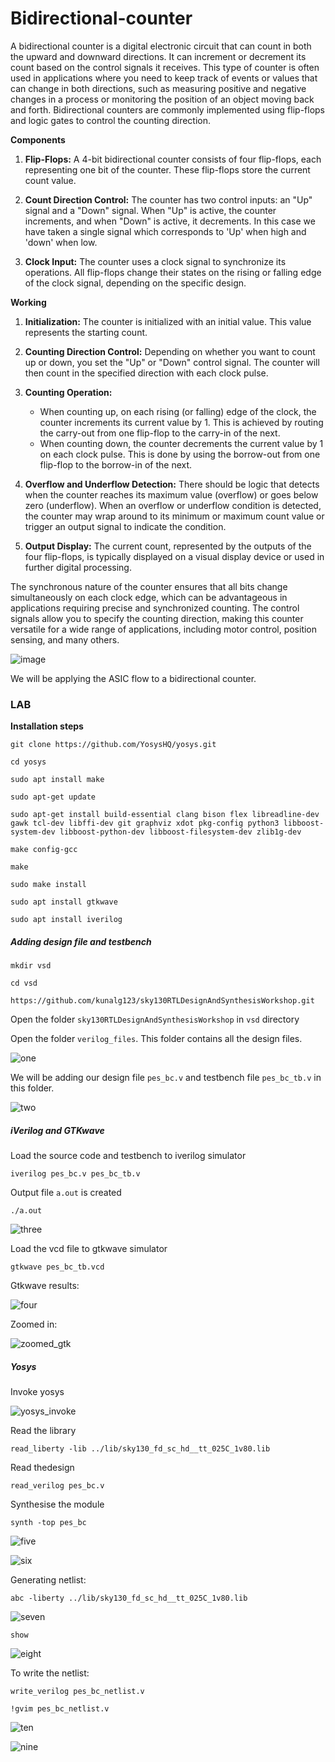 # Bidirectional-counter

A bidirectional counter is a digital electronic circuit that can count in both the upward and downward directions. It can increment or decrement its count based on the control signals it receives. This type of counter is often used in applications where you need to keep track of events or values that can change in both directions, such as measuring positive and negative changes in a process or monitoring the position of an object moving back and forth. Bidirectional counters are commonly implemented using flip-flops and logic gates to control the counting direction.

**Components**

1. **Flip-Flops:** A 4-bit bidirectional counter consists of four flip-flops, each representing one bit of the counter. These flip-flops store the current count value.

2. **Count Direction Control:** The counter has two control inputs: an "Up" signal and a "Down" signal. When "Up" is active, the counter increments, and when "Down" is active, it decrements. In this case we have taken a single signal which corresponds to 'Up' when high and 'down' when low.

3. **Clock Input:** The counter uses a clock signal to synchronize its operations. All flip-flops change their states on the rising or falling edge of the clock signal, depending on the specific design.

**Working**

1. **Initialization:** The counter is initialized with an initial value. This value represents the starting count.

2. **Counting Direction Control:** Depending on whether you want to count up or down, you set the "Up" or "Down" control signal. The counter will then count in the specified direction with each clock pulse.

3. **Counting Operation:**
   - When counting up, on each rising (or falling) edge of the clock, the counter increments its current value by 1. This is achieved by routing the carry-out from one flip-flop to the carry-in of the next.
   - When counting down, the counter decrements the current value by 1 on each clock pulse. This is done by using the borrow-out from one flip-flop to the borrow-in of the next.

4. **Overflow and Underflow Detection:** There should be logic that detects when the counter reaches its maximum value (overflow) or goes below zero (underflow). When an overflow or underflow condition is detected, the counter may wrap around to its minimum or maximum count value or trigger an output signal to indicate the condition.

5. **Output Display:** The current count, represented by the outputs of the four flip-flops, is typically displayed on a visual display device or used in further digital processing.

The synchronous nature of the counter ensures that all bits change simultaneously on each clock edge, which can be advantageous in applications requiring precise and synchronized counting. The control signals allow you to specify the counting direction, making this counter versatile for a wide range of applications, including motor control, position sensing, and many others.

![image](https://github.com/ananya343B/Bidirectional-counter/assets/142582353/e63bcfd0-693a-4578-abfc-33ee20bef85c)


We will be applying the ASIC flow to a bidirectional counter.

### LAB

**Installation steps**

```git clone https://github.com/YosysHQ/yosys.git```

```cd yosys```

```sudo apt install make```

```sudo apt-get update```

```sudo apt-get install build-essential clang bison flex libreadline-dev gawk tcl-dev libffi-dev git graphviz xdot pkg-config python3 libboost-system-dev libboost-python-dev libboost-filesystem-dev zlib1g-dev```

```make config-gcc```

```make```

```sudo make install```

```sudo apt install gtkwave```

```sudo apt install iverilog```

##### Adding design file and testbench

```mkdir vsd```

```cd vsd```

```https://github.com/kunalg123/sky130RTLDesignAndSynthesisWorkshop.git```

Open the folder ```sky130RTLDesignAndSynthesisWorkshop``` in ```vsd``` directory

Open the folder ```verilog_files```. This folder contains all the design files.

![one](https://github.com/ananya343B/Bidirectional-counter/assets/142582353/0cdd5f66-b811-48bf-9d98-cc83515341f2)

We will be adding our design file ```pes_bc.v``` and testbench file ```pes_bc_tb.v``` in this folder.

![two](https://github.com/ananya343B/Bidirectional-counter/assets/142582353/7f99b3ee-638e-47aa-8625-aea8c8f3305b)


##### iVerilog and GTKwave

Load the source code and testbench to iverilog simulator

```iverilog pes_bc.v pes_bc_tb.v```

Output file ```a.out``` is created

```./a.out```

![three](https://github.com/ananya343B/Bidirectional-counter/assets/142582353/bae86d62-49d6-4a46-aad8-9ee8334b7372)


Load the vcd file to gtkwave simulator

```gtkwave pes_bc_tb.vcd```

Gtkwave results:

![four](https://github.com/ananya343B/Bidirectional-counter/assets/142582353/03d0c02d-eb45-4655-9a5b-2407239c1410)

Zoomed in:

![zoomed_gtk](https://github.com/ananya343B/Bidirectional-counter/assets/142582353/c13314ca-5788-43dc-83d0-90a0b1328a29)

##### Yosys

Invoke yosys

![yosys_invoke](https://github.com/ananya343B/Bidirectional-counter/assets/142582353/300b3431-baea-4507-b140-21f0052a5edc)

Read the library

```read_liberty -lib ../lib/sky130_fd_sc_hd__tt_025C_1v80.lib```

Read thedesign

```read_verilog pes_bc.v```

Synthesise the module

```synth -top pes_bc```

![five](https://github.com/ananya343B/Bidirectional-counter/assets/142582353/a363c269-6dfd-4974-979e-aef6515916a4)


![six](https://github.com/ananya343B/Bidirectional-counter/assets/142582353/06cd7b54-e3f4-4dec-a968-6f2344ef3fe7)

Generating netlist:

```abc -liberty ../lib/sky130_fd_sc_hd__tt_025C_1v80.lib```

![seven](https://github.com/ananya343B/Bidirectional-counter/assets/142582353/6099f543-2e08-4a37-a4a7-c553d1454272)

```show```

![eight](https://github.com/ananya343B/Bidirectional-counter/assets/142582353/ef24066a-442a-454c-963c-a1814ee196f5)

To write the netlist:

```write_verilog pes_bc_netlist.v```

```!gvim pes_bc_netlist.v```

![ten](https://github.com/ananya343B/Bidirectional-counter/assets/142582353/eb1a639c-d8b2-4fed-880b-4482156b6789)

![nine](https://github.com/ananya343B/Bidirectional-counter/assets/142582353/89b90038-3f9f-4c08-9199-8f3e0c4464a7)
